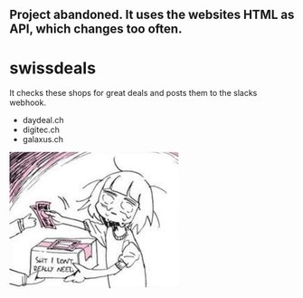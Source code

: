 ## Project abandoned. It uses the websites HTML as API, which changes too often.

# swissdeals
It checks these shops for great deals and posts them to the slacks webhook.
* daydeal.ch
* digitec.ch
* galaxus.ch


![shit I don't need](xhxnv9npx2ry.jpg)
